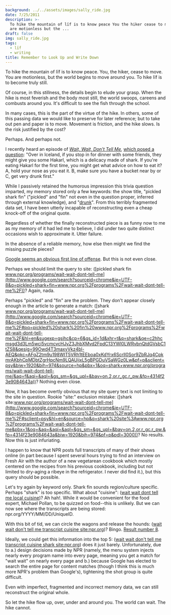 ```yaml
---
background: ../../assets/images/sally_ride.jpg
date: 7/25/2011
description: >-
  To hike the mountain of lïf is to know peace You the hiker cease to move You
  are motionless but the ...
draft: false
img: sally_ride.jpg
tags:
  - lïf
  - writing
title: Remember to Look Up and Write Down
---
```


To hike the mountain of lïf is to know peace. You, the hiker, cease to move. You are motionless, but the world begins to move around you. To hike lïf is to become truly still.

Of course, in this stillness, the details begin to elude your grasp. When the hike is most feverish and the body most still, the world swoops, careens and combusts around you. It's difficult to see the fish through the school.

In many cases, this is the part of the virtue of the hike. In others, some of this passing data we would like to preserve for later reference; but to take out pen and paper is to move. Movement is friction, and the hike slows. Is the risk justified by the cost?

Perhaps. And perhaps not.

I recently heard an episode of *[Wait, Wait, Don't Tell Me](http://www.npr.org/programs/wait-wait-dont-tell-me/),* [which posed a question](http://www.npr.org/2011/05/28/136716752/chef-bob-waggoner-plays-not-my-job): "Over in Iceland, if you stop in for dinner with some friends, they might give you some Hakarl, which is a delicacy made of shark. If you're eating Hakarl for the first time, you might get what advice on how to eat it? A, hold your nose as you eat it. B, make sure you have a bucket near by or C, get very drunk first."

While I passively retained the humorous impression this trivia question imparted, my memory stored only a few keywords: the show title, "pickled shark fin" ("pickled" and "fin" not even in the question proper, inferred through external knowledge), and "[drunk](http://shirt.woot.com/Shirts/the-binge)". From this terribly fragmented data set, I have been utterly incapable of reconstructing even a cheap knock-off of the original quote.

Regardless of whether the finally reconstructed piece is as funny now to me as my memory of it had led me to believe, I did under two quite distinct occasions wish to approximate it. Utter failure.

In the absence of a reliable memory, how else then might we find the missing puzzle pieces?

[Google seems an obvious first line of offense](http://www.google.com/search?sourceid=chrome&ie=UTF-8&q=wait+wait+don't+tell+me+pickled+shark+fin). But this is not even close.

Perhaps we should limit the query to site: ([pickled shark fin www.npr.org/programs/wait-wait-dont-tell-me](http://www.google.com/search?sourceid=chrome&ie=UTF-8&q=pickled+shark+fin+www.npr.org%2Fprograms%2Fwait-wait-dont-tell-me%2F))? Again, nada.

Perhaps "pickled" and "fin" are the problem. They don't appear closely enough in the article to generate a match: ([shark www.npr.org/programs/wait-wait-dont-tell-me](http://www.google.com/search?sourceid=chrome&ie=UTF-8&q=pickled+shark+fin+www.npr.org%2Fprograms%2Fwait-wait-dont-tell-me%2F#pq=pickled%20shark%20fin%20www.npr.org%2Fprograms%2Fwait-wait-dont-tell-me%2F&hl=en&sugexp=gsihc&cp=6&gs_id=1d&xhr=t&q=shark&qe=c2hhcmsgd3d3Lm5wci5vcmcvcHJvZ3JhbXMvd2FpdC13YWl0LWRvbnQtdGVsbC1tZS8&qesig=99Owd4T3maxvVkz4bl-AEQ&pkc=AFgZ2tm9u198WIT5VRh1tEEboa0xKdYrx6ScrlI0Sor9ZbRJq4CpkmrAKbhCpMDbtZgrHpcNm9LQAUijxL5gBPGDuVSaWGz0Lw&pf=p&sclient=psy&biw=1920&bih=974&source=hp&pbx=1&oq=shark+www.npr.org/programs/wait-wait-dont-tell-me/&aq=f&aqi=&aql=&gs_sm=&gs_upl=&bav=on.2,or.r_gc.r_pw.&fp=4314f23e9084643a))? Nothing even close.

Now, it has become overtly obvious that my site query text is not limiting to the site in question. Rookie "site:" exclusion mistake: ([shark site:www.npr.org/programs/wait-wait-dont-tell-me](http://www.google.com/search?sourceid=chrome&ie=UTF-8&q=pickled+shark+fin+www.npr.org%2Fprograms%2Fwait-wait-dont-tell-me%2F#sclient=psy&hl=en&source=hp&q=shark%20site%3Awww.npr.org%2Fprograms%2Fwait-wait-dont-tell-me&pbx=1&oq=&aq=&aqi=&aql=&gs_sm=&gs_upl=&bav=on.2,or.r_gc.r_pw.&fp=4314f23e9084643a&biw=1920&bih=974&pf=p&pdl=3000))? No results. Now this is just infuriating.

I happen to know that NPR posts full transcripts of many of their shows online (in part because I spent several hours trying to find an interview on Fresh Air with the author of a new vegetarean cookbook which mostly centered on the recipes from his previous cookbook, including but not limited to dry-aging a ribeye in the refrigerator. I never did find it.), but this query should be possible.

Let's try again by keyword only. Shark fin sounds region/culture specific. Perhaps "shark" is too specific. What about "cuisine": ([wait wait dont tell me local cuisine](http://www.google.com/search?sourceid=chrome&ie=UTF-8&q=pickled+shark+fin+www.npr.org%2Fprograms%2Fwait-wait-dont-tell-me%2F#pq=pickled%20shark%20wait%20wait%20dont%20tell%20me&hl=en&sugexp=gsihc&cp=33&gs_id=1g&xhr=t&q=wait+wait+dont+tell+me+local+cuisine&qe=d2FpdCB3YWl0IGRvbnQgdGVsbCBtZSBsb2NhbCBjdWlz&qesig=2U6afq6o75T_9Nr4FK6u6Q&pkc=AFgZ2tnXLaHky1LJ9yMrW36JzjRcR7WdUbNzYBr62WyttheuHfKry7cq2hYucR9UWFNTRQvE8lb0aB6eEE271p8CFu0wDAdu8Q&pf=p&sclient=psy&biw=1920&bih=974&source=hp&pbx=1&oq=wait+wait+dont+tell+me+local+cuis&aq=0n&aqi=q-n1&aql=f&gs_sm=&gs_upl=&bav=on.2,or.r_gc.r_pw.&fp=4314f23e9084643a))? Ah hah!. While it would be convenient for the food expert, Michael Pollan, to be quizzed on food--this is unlikely. But we can now see where the transcripts are being stored: npr.org/YYYY/MM/DD/UniqueID.

With this bit of tid, we can circle the wagons and release the hounds: ([wait wait don't tell me transcript cuisine site:npr.org](http://www.google.com/search?q=wait+wait+don%27t+tell+me+transcript+cuisine+site:www.npr.org&hl=en#sclient=psy&hl=en&source=hp&q=wait+wait+don't+tell+me+transcript+cuisine+site:npr.org&pbx=1&oq=wait+wait+don't+tell+me+transcript+cuisine+site:npr.org&aq=f&aqi=&aql=1&gs_sm=e&gs_upl=16866l17378l0l18705l4l4l0l0l0l3l834l2844l5-2.2l4&bav=on.2,or.r_gc.r_pw.&fp=4314f23e9084643a&biw=1920&bih=974))? Bingo. [Result number 8](http://www.google.com/url?sa=t&source=web&cd=8&ved=0CEkQFjAH&url=http%3A%2F%2Fwww.npr.org%2F2011%2F05%2F28%2F136716752%2Fchef-bob-waggoner-plays-not-my-job&ei=ri0uTu2SA43OsgaylaDuDw&usg=AFQjCNGrhotrdcQTVpTxaZTv2DMOAJIEAw&sig2=52KWZNKDekgnKKB4PYYRuw).

Ideally, we could get this information into the top 5: ([wait wait don't tell me transcript cuisine shark site:npr.org](http://www.google.com/search?q=wait+wait+don%27t+tell+me+transcript+cuisine+site:www.npr.org&hl=en#sclient=psy&hl=en&source=hp&q=wait+wait+don't+tell+me+transcript+cuisine+shark+site:npr.org&pbx=1&oq=wait+wait+don't+tell+me+transcript+cuisine+shark+site:npr.org&aq=f&aqi=&aql=1&gs_sm=e&gs_upl=98204l99164l1l99530l6l4l0l0l0l1l788l788l6-1l1&bav=on.2,or.r_gc.r_pw.&fp=4314f23e9084643a&biw=1920&bih=974)) does it just barely. Unfortunately, due to a.) design decisions made by NPR (namely, the menu system injects nearly every program name into every page, meaning you get a match for "wait wait" on nearly every page and b.) because Google has elected to search the entire page for content matches (though I think this is much more NPR's problem than Google's), tightening the shot group is quite difficult.

Even with imperfect, fragmented and incorrect memory data, we can still reconstruct the original whole.

So let the hike flow up, over, under and around you. The world can wait. The hike cannot.
